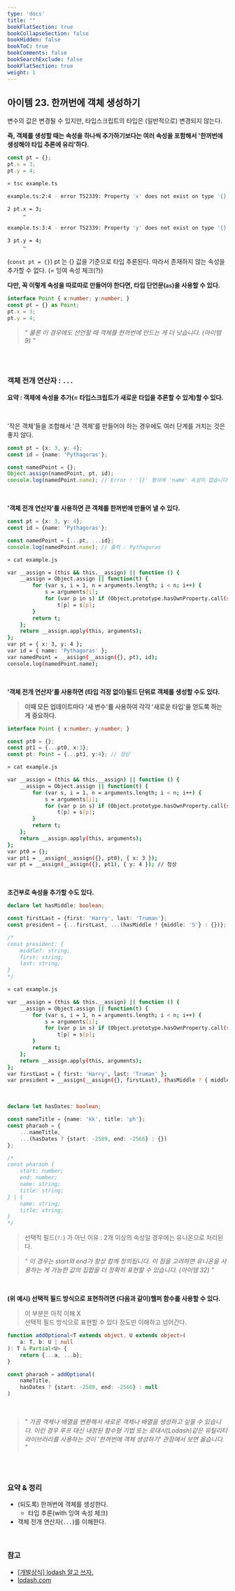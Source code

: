 ```yaml
---
type: 'docs'
title: ""
bookFlatSection: true
bookCollapseSection: false
bookHidden: false
bookToC: true
bookComments: false
bookSearchExclude: false
bookFlatSection: true
weight: 1
---
```


## 아이템 23. 한꺼번에 객체 생성하기

변수의 값은 변경될 수 있지만, 타입스크립트의 타입은 (일반적으로) 변경되지 않는다.

**즉, 객체를 생성할 때는 속성을 하나씩 추가하기보다는 여러 속성을 포함해서 '한꺼번에 생성해야 타입 추론에 유리'하다.**

```ts
const pt = {};
pt.x = 3;
pt.y = 4;
```

```sh
» tsc example.ts

example.ts:2:4 - error TS2339: Property 'x' does not exist on type '{}'.

2 pt.x = 3;
     ~

example.ts:3:4 - error TS2339: Property 'y' does not exist on type '{}'.

3 pt.y = 4;
     ~
```

(`const pt = {}`) pt 는 {} 값을 기준으로 타입 추론된다. 따라서 존재하지 않는 속성을 추가할 수 없다. (= 잉여 속성 체크(?))

**다만, 꼭 이렇게 속성을 따로따로 만들어야 한다면, 타입 단언문(`as`)을 사용할 수 있다.**

```ts
interface Point { x:number; y:number; }
const pt = {} as Point;
pt.x = 3;
pt.y = 4;
```

> *" 물론 이 경우에도 선언할 때 객체를 한꺼번에 만드는 게 더 낫습니다. (아이템 9) "*

<br><br>

### 객체 전개 연산자 : `...`

**요약 : 객체에 속성을 추가(= 타입스크립트가 새로운 타입을 추론할 수 있게)할 수 있다.**

<br>

'작은 객체'들을 조합해서 '큰 객체'를 만들어야 하는 경우에도 여러 단계를 거치는 것은 좋지 않다.

```ts
const pt = {x: 3, y: 4};
const id = {name: 'Pythagoras'};

const namedPoint = {};
Object.assign(namedPoint, pt, id);
console.log(namedPoint.name); // Error : '{}' 형식에 'name' 속성이 없습니다. (Property 'name' does not exist on type '{}')
```

<br>

**'객체 전개 연산자'를 사용하면 큰 객체를 한꺼번에 만들어 낼 수 있다.**

```ts
const pt = {x: 3, y: 4};
const id = {name: 'Pythagoras'};

const namedPoint = {...pt, ...id};
console.log(namedPoint.name); // 출력 : Pythagoras
```
```sh
» cat example.js

var __assign = (this && this.__assign) || function () {
    __assign = Object.assign || function(t) {
        for (var s, i = 1, n = arguments.length; i < n; i++) {
            s = arguments[i];
            for (var p in s) if (Object.prototype.hasOwnProperty.call(s, p))
                t[p] = s[p];
        }
        return t;
    };
    return __assign.apply(this, arguments);
};
var pt = { x: 3, y: 4 };
var id = { name: 'Pythagoras' };
var namedPoint = __assign(__assign({}, pt), id);
console.log(namedPoint.name);
```

<br>

**'객체 전개 연산자'를 사용하면 (타입 걱정 없이)필드 단위로 객체를 생성할 수도 있다.**

> **이때 모든 업데이트마다 '새 변수'를 사용하여 각각 '새로운 타입'을 얻도록 하는게 중요하다.**

```ts
interface Point { x:number; y:number; }

const pt0 = {};
const pt1 = {...pt0, x:3};
const pt: Point = {...pt1, y:4}; // 정상
```
```sh
» cat example.js

var __assign = (this && this.__assign) || function () {
    __assign = Object.assign || function(t) {
        for (var s, i = 1, n = arguments.length; i < n; i++) {
            s = arguments[i];
            for (var p in s) if (Object.prototype.hasOwnProperty.call(s, p))
                t[p] = s[p];
        }
        return t;
    };
    return __assign.apply(this, arguments);
};
var pt0 = {};
var pt1 = __assign(__assign({}, pt0), { x: 3 });
var pt = __assign(__assign({}, pt1), { y: 4 }); // 정상
```

<br>

**조건부로 속성을 추가할 수도 있다.**

```ts
declare let hasMiddle: boolean;

const firstLast = {first: 'Harry', last: 'Truman'};
const president = {...firstLast, ...(hasMiddle ? {middle: 'S'} : {})};

/*
const president: {
    middle?: string;
    first: string;
    last: string;
}
*/
```

```sh
» cat example.js

var __assign = (this && this.__assign) || function () {
    __assign = Object.assign || function(t) {
        for (var s, i = 1, n = arguments.length; i < n; i++) {
            s = arguments[i];
            for (var p in s) if (Object.prototype.hasOwnProperty.call(s, p))
                t[p] = s[p];
        }
        return t;
    };
    return __assign.apply(this, arguments);
};
var firstLast = { first: 'Harry', last: 'Truman' };
var president = __assign(__assign({}, firstLast), (hasMiddle ? { middle: 'S' } : {}));
```

<br>

```ts
declare let hasDates: boolean;

const nameTitle = {name: 'kk', title: 'ph'};
const pharaoh = {
    ...nameTitle,
    ...(hasDates ? {start: -2589, end: -2566} : {})
};

/*
const pharaoh {
    start: number;
    end: number;
    name: string;
    title: string;
} | {
    name: string;
    title: string;
}
*/
```

> 선택적 필드(`?:`) 가 아닌 이유 : 2개 이상의 속성일 경우에는 유니온으로 처리된다.

> *" 이 경우는 start와 end가 항상 함께 정의됩니다. 이 점을 고려하면 유니온을 사용하는 게 가능한 값의 집합을 더 정확히 표현할 수 있습니다. (아이템 32) "*

<br>

**(위 예시) 선택적 필드 방식으로 표현하려면 (다음과 같이)헬퍼 함수를 사용할 수 있다.**

> 이 부분은 아직 이해 X <br>
> 선택적 필드 방식으로 표현할 수 있다 정도만 이해하고 넘어간다.

```ts
function addOptional<T extends object, U extends object>(
    a: T, b: U | null
): T & Partial<U> {
    return {...a, ...b};
}

const pharaoh = addOptional(
    nameTitle,
    hasDates ? {start: -2589, end: -2566} : null
)
```

<br>

> *" 가끔 객체나 배열을 변환해서 새로운 객체나 배열을 생성하고 싶을 수 있습니다. 이런 경우 루프 대신 내장된 함수형 기법 또는 로대시(Lodash)같은 유틸리티 라이브러리를 사용하는 것이 '한꺼번에 객체 생성하기' 관점에서 보면 옳습니다. "*

<br><br>

### 요약 & 정리

- (되도록) 한꺼번에 객체를 생성한다.
  - 타입 추론(with 잉여 속성 체크)
- 객체 전개 연산자(`...`)를 이해한다.


<br>

### 참고

- [[개발상식] lodash 알고 쓰자.](https://velog.io/@kysung95/%EC%A7%A4%EB%A7%89%EA%B8%80-lodash-%EC%95%8C%EA%B3%A0-%EC%93%B0%EC%9E%90)
- [lodash.com](https://lodash.com/)